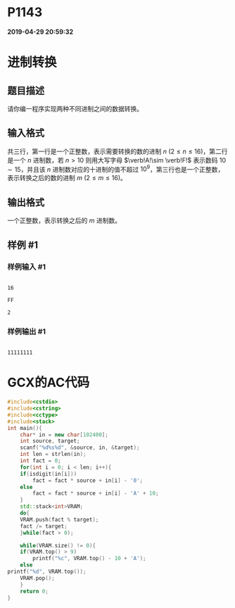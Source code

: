 
# P1143

**2019-04-29 20:59:32**
    
# 进制转换

## 题目描述

请你编一程序实现两种不同进制之间的数据转换。

## 输入格式

共三行，第一行是一个正整数，表示需要转换的数的进制 $n\ (2\le n\le 16)$，第二行是一个 $n$ 进制数，若 $n>10$ 则用大写字母 $\verb!A!\sim \verb!F!$ 表示数码 $10\sim 15$，并且该 $n$ 进制数对应的十进制的值不超过 $10^9$，第三行也是一个正整数，表示转换之后的数的进制 $m\ (2\le m\le 16)$。

## 输出格式

一个正整数，表示转换之后的 $m$ 进制数。

## 样例 #1

### 样例输入 #1

```
16
FF
2
```

### 样例输出 #1

```
11111111
```

# GCX的AC代码
```cpp
#include<cstdio>
#include<cstring>
#include<cctype>
#include<stack>
int main(){
    char* in = new char[102400];
    int source, target;
    scanf("%d%s%d", &source, in, &target);
    int len = strlen(in);
    int fact = 0;
    for(int i = 0; i < len; i++){
	if(isdigit(in[i]))
	    fact = fact * source + in[i] - '0';
	else
	    fact = fact * source + in[i] - 'A' + 10;
    }
    std::stack<int>VRAM;
    do{
	VRAM.push(fact % target);
	fact /= target;
    }while(fact > 0);

    while(VRAM.size() != 0){
	if(VRAM.top() > 9)
	    printf("%c", VRAM.top() - 10 + 'A');
	else
printf("%d", VRAM.top());
	VRAM.pop();
    }
    return 0;
}

```

